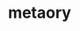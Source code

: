 ---
title: metaory
github: https://github.com/metaory
mode: dark
transition: 1s
score: 84.8
archetype:
- Innovative
- Github Actions
---